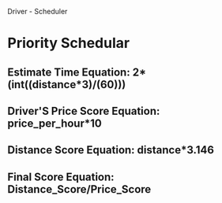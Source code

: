 Driver - Scheduler
# Priority Schedular

## Estimate Time Equation: 2*(int((distance*3)/(60)))
## Driver'S Price Score Equation: price_per_hour*10
## Distance Score Equation: distance*3.146
## Final Score Equation: Distance_Score/Price_Score
